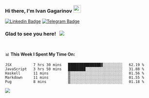 ### Hi there, I'm Ivan Gagarinov <img src="https://media.giphy.com/media/hvRJCLFzcasrR4ia7z/giphy.gif" width="25px">

[![Linkedin Badge](https://img.shields.io/badge/-LinkedIn-0e76a8?style=flat-square&logo=Linkedin&logoColor=white)](https://linkedin.com/in/ivan-gagarinov-142ba3141/)
[![Telegram Badge](https://img.shields.io/badge/-Telegram-0088cc?style=flat-square&logo=Telegram&logoColor=white)](https://t.me/igagarinov)

### Glad to see you here! &nbsp; ![](https://visitor-badge.glitch.me/badge?page_id=dzencot.dzencot)

</br>

📊 **This Week I Spent My Time On:**
<!--START_SECTION:waka-->
```text
JSX          7 hrs 30 mins   ███████████████▓░░░░░░░░░   62.19 % 
JavaScript   3 hrs 50 mins   ████████░░░░░░░░░░░░░░░░░   31.88 % 
Haskell      11 mins         ▒░░░░░░░░░░░░░░░░░░░░░░░░   01.56 % 
Markdown     11 mins         ▒░░░░░░░░░░░░░░░░░░░░░░░░   01.55 % 
Pug          8 mins          ▒░░░░░░░░░░░░░░░░░░░░░░░░   01.18 % 
```
<!--END_SECTION:waka-->

[![](https://github-readme-stats.vercel.app/api?username=dzencot&theme=gruvbox)](https://github.com/dzencot)
